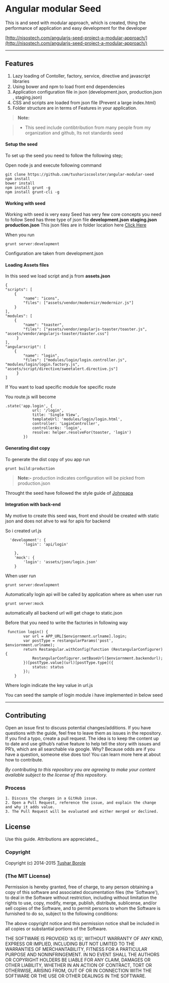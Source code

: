 Angular modular Seed
===================


This is and seed with modular approach, which is created, thing the performance of application and easy development for the developer


[http://nisostech.com/angularjs-seed-project-a-modular-approach/](http://nisostech.com/angularjs-seed-project-a-modular-approach/)

----------



Features
-------------

 1. Lazy loading of Contoller, factory, service, directive and javascript libraries
 2. Using bower and npm to load front end dependencies
 3. Application configuration file in json (development.json, production.json , staging.json)
 4. CSS and scripts are loaded from json file (Prevent a large index.html)
 5. Folder structure are in terms of Features in your application.



> **Note:**

> - This seed include contibtribution from many people from my organization and github, Its not standards seed


#### <i class="icon-file"></i> Setup the seed

To set up the seed you need to follow the following step;

Open node js and execute following command

    git clone https://github.com/tushariscoolster/angular-modular-seed
    npm install
    bower install
    npm install grunt -g
    npm install grunt-cli -g

#### <i class="icon-folder-open"></i> Working with seed

Working with seed is very easy
Seed has very few core concepts you need to follow
Seed has three type of json file **development.json** **staging.json** **production.json**
This json files are in folder location here [Click Here](https://github.com/tushariscoolster/angular-modular-seed/tree/master/config)

When you run

    grunt server:development
Configuration are taken from development.json

#### <i class="icon-pencil"></i> Loading Assets files
 
 In this seed we load script and js from **assets.json** 

 

    {
    "scripts": [
        {
            "name": "icons",
            "files": ["assets/vendor/modernizr/modernizr.js"]
        }
    ],
    "modules": [
        {
            "name": "toaster",
            "files": ["assets/vendor/angularjs-toaster/toaster.js", "assets/vendor/angularjs-toaster/toaster.css"]
         }
    ],
    "angularscript": [
        {
            "name": "login",
            "files": ["modules/login/login.controller.js", "modules/login/login.factory.js", "assets/script/directive/sweetalert.directive.js"]
         }
    ]

If You want to load specific module foe specific route

You route.js will become

    .state('app.login', {
                url: '/login',
                title: 'Single View',
                templateUrl: 'modules/login/login.html',
                controller: 'LoginController',
                controllerAs: 'login',
                resolve: helper.resolveFor(toaster, 'login')
            })


#### <i class="icon-trash"></i> Generating dist copy

To generate the dist copy of you app
run 

    grunt build:production

> **Note:-** production indicates configuration will be picked from production.json

Throught the seed have followed the style guide of [Johnpapa](https://github.com/johnpapa/angular-styleguide)


#### <i class="icon-hdd"></i> Integration with back-end

My motive to create this seed was, front end should be created with static json and does not ahve to wai for apis for backend

So i created url.js

      'development': {
            'login': 'api/login'

        },
        'mock': {
            'login': 'assets/json/login.json'
        }

When user run 

    grunt server:development
Automatically login api will be called by application where as when user run

    grunt server:mock
automatically all backend url will get chage to static.json

Before that you need to write the factories in following way

     function login() {
            var url = APP_URL[$enviornment.urlname].login;
            var postType = restangularParams('post', $enviornment.urlname);
            return Restangular.withConfig(function (RestangularConfigurer) {
                RestangularConfigurer.setBaseUrl($enviornment.backendurl);
            })[postType.value](url)[postType.type]({
                status: status
            });
        }
Where login indicate the key value in url.js

You can seed the sample of login module i  have implemented in below seed



----------

## Contributing

Open an issue first to discuss potential changes/additions. If you have questions with the guide, feel free to leave them as issues in the repository. If you find a typo, create a pull request. The idea is to keep the content up to date and use github’s native feature to help tell the story with issues and PR’s, which are all searchable via google. Why? Because odds are if you have a question, someone else does too! You can learn more here at about how to contribute.

*By contributing to this repository you are agreeing to make your content available subject to the license of this repository.*

### Process
    1. Discuss the changes in a GitHub issue.
    2. Open a Pull Request, reference the issue, and explain the change and why it adds value.
    3. The Pull Request will be evaluated and either merged or declined.

## License

 Use this guide. Attributions are appreciated._

### Copyright

Copyright (c) 2014-2015 [Tushar Borole](http://www.tusharborole.com)

### (The MIT License)
Permission is hereby granted, free of charge, to any person obtaining
a copy of this software and associated documentation files (the
'Software'), to deal in the Software without restriction, including
without limitation the rights to use, copy, modify, merge, publish,
distribute, sublicense, and/or sell copies of the Software, and to
permit persons to whom the Software is furnished to do so, subject to
the following conditions:

The above copyright notice and this permission notice shall be
included in all copies or substantial portions of the Software.

THE SOFTWARE IS PROVIDED 'AS IS', WITHOUT WARRANTY OF ANY KIND,
EXPRESS OR IMPLIED, INCLUDING BUT NOT LIMITED TO THE WARRANTIES OF
MERCHANTABILITY, FITNESS FOR A PARTICULAR PURPOSE AND NONINFRINGEMENT.
IN NO EVENT SHALL THE AUTHORS OR COPYRIGHT HOLDERS BE LIABLE FOR ANY
CLAIM, DAMAGES OR OTHER LIABILITY, WHETHER IN AN ACTION OF CONTRACT,
TORT OR OTHERWISE, ARISING FROM, OUT OF OR IN CONNECTION WITH THE
SOFTWARE OR THE USE OR OTHER DEALINGS IN THE SOFTWARE.

